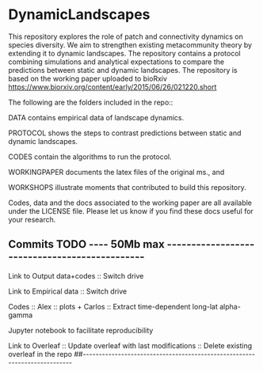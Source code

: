 # DynamicLandscapes

This repository explores the role of patch and connectivity dynamics on species diversity. We aim to strengthen existing metacommunity theory by extending it to dynamic landscapes. The repository contains a protocol combining simulations and analytical expectations to compare the predictions between static and dynamic landscapes. The repository is based on the working paper uploaded to bioRxiv  https://www.biorxiv.org/content/early/2015/06/26/021220.short


The following are the folders included in the repo:: 

DATA contains empirical data of landscape dynamics. 

PROTOCOL shows the steps to contrast predictions between static and dynamic landscapes. 

CODES contain the algorithms to run the protocol. 

WORKINGPAPER  documents the latex files of the original ms., and 

WORKSHOPS illustrate moments that contributed to build this repository.

Codes, data and the docs associated to the working paper are all available under the LICENSE file. Please let us know if you find these docs useful for your research. 


## Commits TODO ---- 50Mb max ----------------------------------------------

Link to Output data+codes :: Switch drive

Link to Empirical data :: Switch drive

Codes :: Alex :: plots + Carlos :: Extract time-dependent long-lat alpha-gamma

Jupyter notebook to facilitate reproducibility 

Link to Overleaf :: Update overleaf with last modifications :: Delete existing overleaf in the repo 
##--------------------------------------------------------------------------
